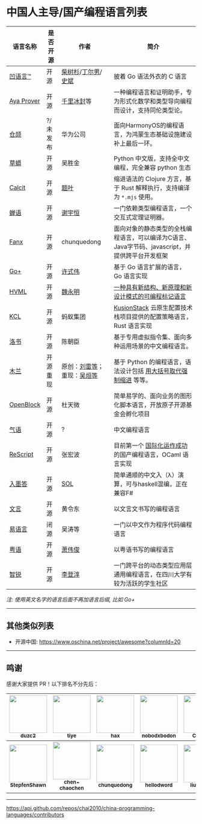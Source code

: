 # 中国人主导/国产编程语言列表

<!-- 保持拼音有序 -->

| 语言名称 | 是否开源 | 作者 | 简介 |
|---|---|---|---|
| [凹语言™](https://wa-lang.org) | 开源 | [柴树杉](https://github.com/chai2010)/[丁尔男](https://github.com/3dgen)/[史斌](https://github.com/benshi001) | 披着 Go 语法外衣的 C 语言 |
| [Aya Prover](https://github.com/aya-prover/aya-dev/) | 开源 | [千里冰封](https://github.com/ice1000)等 | 一种编程语言和证明助手，专为形式化数学和类型导向编程而设计，支持同伦类型论。 |
| [仓颉](https://baike.baidu.com/item/%E4%BB%93%E9%A2%89/58954708) | ?/未发布 | 华为公司 | 面向HarmonyOS的编程语言，为鸿蒙生态基础设施建设补上最后一环。
| [草蟒](https://gitee.com/laowu2019_admin/cpython) | 开源 | 吴胜金 | Python 中文版，支持全中文编程，完全兼容 python 生态
| [Calcit](https://calcit-lang.org/) | 开源 | [题叶](https://github.com/tiye) | 缩进语法的 Clojure 方言，基于 Rust 解释执行，支持编译为 `*.mjs` 使用。 |
| [蝉语](https://github.com/cicada-lang/cicada) | 开源 | [谢宇恒](https://github.com/xieyuheng) | 一门依赖类型编程语言，一个交互式定理证明器。 |
| [Fanx](http://fanx.dev/) | 开源 | chunquedong | 面向对象的静态类型的全栈编程语言，可以编译为C语言、Java字节码、javascript，并提供跨平台开发框架  |
| [Go+](https://github.com/goplus/gop) | 开源 | [许式伟](https://github.com/xushiwei) | 基于 Go 语言扩展的语言，Go 语言实现 |
| [HVML](https://hvml.fmsoft.cn/) | 开源 | [魏永明](https://github.com/VincentWei) | [一种具有新结构、新原理和新设计模式的可编程标记语言](https://hvml.fmsoft.cn/blog/30-hvml)
| [KCL](https://github.com/KusionStack/KCLVM) | 开源 | 蚂蚁集团| [KusionStack](https://github.com/KusionStack/kusion) 云原生配置技术栈项目提供的配置策略语言，Rust 语言实现 |
| [洛书](https://gitee.com/chen-chaochen/lpk) | 开源 | 陈朝臣 | 基于专用虚拟指令集、面向多种运用场景的中文编程语言。 |
| [木兰](https://gitee.com/MulanRevive/mulan-rework) | 开源重现 | 原创：[刘雷等](https://news.sciencenet.cn/htmlnews/2020/1/434911.shtm)；重现：[吴烜等](https://gitee.com/MulanRevive/mulan-rework/contributors) | 基于 Python 的编程语言，语法设计包括 [用大括号取代强制缩进](https://zhuanlan.zhihu.com/p/103893370) 等等。
| [OpenBlock](https://gitee.com/openblock/openblock) | 开源 | 杜天微 | 简单易学的、面向业务的图形化脚本语言，开放原子开源基金会孵化项目 |
| [气语](https://github.com/AnonymousAAArdvark/qi/blob/master/README.zh.md) | 开源 | ? | 中文编程语言 |
| [ReScript](https://rescript-lang.org) | 开源 | 张宏波 | 目前第一个 [国际化运作成功](https://forum.rescript-lang.org/) 的国产编程语言，OCaml 语言实现 |
| [入墨答](https://github.com/ProjectDimlight/RuCalculus) | 开源 | [SOL](https://github.com/ProjectDimlight) | 简单通顺的中文入（λ）演算，可与haskell混编，正在兼容F# |
| [文言](https://wy-lang.org/) | 开源 | 黄令东 | 以文言文书写的编程语言 |
| [易语言](http://www.dywt.com.cn/) | 闭源 | 吴涛等 | 一门以中文作为程序代码编程语言  |
| [粤语](https://github.com/StepfenShawn/Cantonese) | 开源 | [萧伟俊](https://github.com/StepfenShawn) | 以粤语书写的编程语言 |
| [智锐](https://github.com/covscript) | 开源 | [李登淳](https://github.com/mikecovlee) | 一门跨平台的动态类型应用层通用编程语言，在四川大学有较为活跃的学生社区 |

*注: 使用英文名字的语言后面不再加语言后缀, 比如 Go+*

----

## 其他类似列表

- 开源中国: https://www.oschina.net/project/awesome?columnId=20

----

## 鸣谢

感谢大家提供 PR！以下排名不分先后：

<!--
1. get contributors.json
// https://api.github.com/repos/chai2010/china-programming-languages/contributors

2. go run gen_contributors.go
3. replace contributors table
-->

| [<img src="https://avatars.githubusercontent.com/u/564778?v=4" width="100px;"/><br /><sub><b>duzc2</b></sub>](https://github.com/duzc2) | [<img src="https://avatars.githubusercontent.com/u/449224?v=4" width="100px;"/><br /><sub><b>tiye</b></sub>](https://github.com/tiye) | [<img src="https://avatars.githubusercontent.com/u/159840?v=4" width="100px;"/><br /><sub><b>hax</b></sub>](https://github.com/hax) | [<img src="https://avatars.githubusercontent.com/u/392497?v=4" width="100px;"/><br /><sub><b>nobodxbodon</b></sub>](https://github.com/nobodxbodon) | [<img src="https://avatars.githubusercontent.com/u/13297542?v=4" width="100px;"/><br /><sub><b>Circleee</b></sub>](https://github.com/Circleee) | [<img src="https://avatars.githubusercontent.com/u/45908451?v=4" width="100px;"/><br /><sub><b>Mahoo12138</b></sub>](https://github.com/Mahoo12138) | [<img src="https://avatars.githubusercontent.com/u/21377464?v=4" width="100px;"/><br /><sub><b>wrpota</b></sub>](https://github.com/wrpota) |
| :---: | :---: | :---: | :---: | :---: | :---: | :---: |
| [<img src="https://avatars.githubusercontent.com/u/44727245?v=4" width="100px;"/><br /><sub><b>StepfenShawn</b></sub>](https://github.com/StepfenShawn) | [<img src="https://avatars.githubusercontent.com/u/110345319?v=4" width="100px;"/><br /><sub><b>chen-chaochen</b></sub>](https://github.com/chen-chaochen) | [<img src="https://avatars.githubusercontent.com/u/541249?v=4" width="100px;"/><br /><sub><b>chunquedong</b></sub>](https://github.com/chunquedong) | [<img src="https://avatars.githubusercontent.com/u/46193371?v=4" width="100px;"/><br /><sub><b>hellodword</b></sub>](https://github.com/hellodword) | [<img src="https://avatars.githubusercontent.com/u/27857504?v=4" width="100px;"/><br /><sub><b>liuduanfei</b></sub>](https://github.com/liuduanfei) | [<img src="https://avatars.githubusercontent.com/u/39160142?v=4" width="100px;"/><br /><sub><b>rpishgithub</b></sub>](https://github.com/rpishgithub) | [<img src="https://avatars.githubusercontent.com/u/16332179?v=4" width="100px;"/><br /><sub><b>mikecovlee</b></sub>](https://github.com/mikecovlee) |

----

https://api.github.com/repos/chai2010/china-programming-languages/contributors
